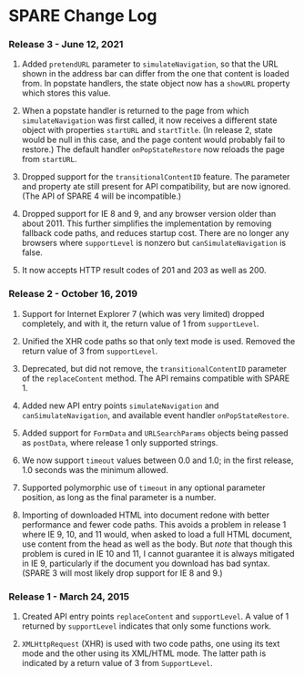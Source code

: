# SPARE Change Log

### Release 3 - June 12, 2021

1. Added `pretendURL` parameter to `simulateNavigation`, so that the URL shown in the address bar can differ from the one that content is loaded from.  In popstate handlers, the state object now has a `showURL` property which stores this value.

2. When a popstate handler is returned to the page from which `simulateNavigation` was first called, it now receives a different state object with properties `startURL` and `startTitle`.  (In release 2, state would be null in this case, and the page content would probably fail to restore.)  The default handler `onPopStateRestore` now reloads the page from `startURL`.

3. Dropped support for the `transitionalContentID` feature.  The parameter and property ate still present for API compatibility, but are now ignored.  (The API of SPARE 4 will be incompatible.)

4. Dropped support for IE 8 and 9, and any browser version older than about 2011.  This further simplifies the implementation by removing fallback code paths, and reduces startup cost.  There are no longer any browsers where `supportLevel` is nonzero but `canSimulateNavigation` is false.

5. It now accepts HTTP result codes of 201 and 203 as well as 200.

### Release 2 - October 16, 2019

1. Support for Internet Explorer 7 (which was very limited) dropped completely, and with it, the return value of 1 from `supportLevel`.

2. Unified the XHR code paths so that only text mode is used.  Removed the return value of 3 from `supportLevel`.

3. Deprecated, but did not remove, the `transitionalContentID` parameter of the `replaceContent` method.  The API remains compatible with SPARE 1.

4. Added new API entry points `simulateNavigation` and `canSimulateNavigation`, and available event handler `onPopStateRestore`.

5. Added support for `FormData` and `URLSearchParams` objects being passed as `postData`, where release 1 only supported strings.

6. We now support `timeout` values between 0.0 and 1.0; in the first release, 1.0 seconds was the minimum allowed.

7. Supported polymorphic use of `timeout` in any optional parameter position, as long as the final parameter is a number.

8. Importing of downloaded HTML into document redone with better performance and fewer code paths.  This avoids a problem in release 1 where IE 9, 10, and 11 would, when asked to load a full HTML document, use content from the head as well as the body.  But *note* that though this problem is cured in IE 10 and 11, I cannot guarantee it is always mitigated in IE 9, particularly if the document you download has bad syntax.  (SPARE 3 will most likely drop support for IE 8 and 9.)

### Release 1 - March 24, 2015

1. Created API entry points `replaceContent` and `supportLevel`.  A value of 1 returned by `supportLevel` indicates that only some functions work.

2. `XMLHttpRequest` (XHR) is used with two code paths, one using its text mode and the other using its XML/HTML mode.  The latter path is indicated by a return value of 3 from `SupportLevel`.
